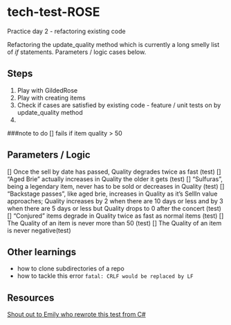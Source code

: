 # tech-test-ROSE

Practice day 2 - refactoring existing code

Refactoring the update_quality method which is currently a long smelly list of *if* statements. Parameters / logic cases below.

## Steps

1. Play with GildedRose
2. Play with creating items
3. Check if cases are satisfied by existing code - feature  / unit tests on by update_quality method
4.

###note to do
[] fails if item quality > 50

## Parameters / Logic
[] Once the sell by date has passed, Quality degrades twice as fast (test)
[] “Aged Brie” actually increases in Quality the older it gets (test)
[] “Sulfuras”, being a legendary item, never has to be sold or decreases in Quality (test)
[] “Backstage passes”, like aged brie, increases in Quality as it’s SellIn value approaches; Quality increases by 2 when there are 10 days or less and by 3 when there are 5 days or less but Quality drops to 0 after the concert (test)
[] “Conjured” items degrade in Quality twice as fast as normal items (test)
[] The Quality of an item is never more than 50 (test)
[] The Quality of an item is never negative(test)


## Other learnings
- how to clone subdirectories of a repo
- how to tackle this error `fatal: CRLF would be replaced by LF`





## Resources

[Shout out to Emily who rewrote this test from C#](https://github.com/emilybache/GildedRose-Refactoring-Kata)
